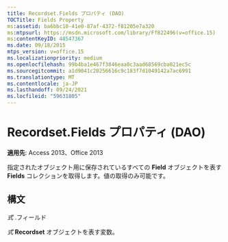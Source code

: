 ```yaml
---
title: Recordset.Fields プロパティ (DAO)
TOCTitle: Fields Property
ms:assetid: ba6bbc10-41e0-87af-4372-f81205e7a320
ms:mtpsurl: https://msdn.microsoft.com/library/Ff822496(v=office.15)
ms:contentKeyID: 48547367
ms.date: 09/18/2015
mtps_version: v=office.15
ms.localizationpriority: medium
ms.openlocfilehash: 99b4ba1e467f3846eaa0c3aad68569cba021ec5c
ms.sourcegitcommit: a1d9041c20256616c9c183f7d1049142a7ac6991
ms.translationtype: MT
ms.contentlocale: ja-JP
ms.lasthandoff: 09/24/2021
ms.locfileid: "59631805"
---
```

# <a name="recordsetfields-property-dao"></a>Recordset.Fields プロパティ (DAO)


**適用先**: Access 2013、Office 2013

指定されたオブジェクト用に保存されているすべての **Field** オブジェクトを表す **Fields** コレクションを取得します。値の取得のみ可能です。  

## <a name="syntax"></a>構文

*式* .フィールド

*式* **Recordset** オブジェクトを表す変数。

